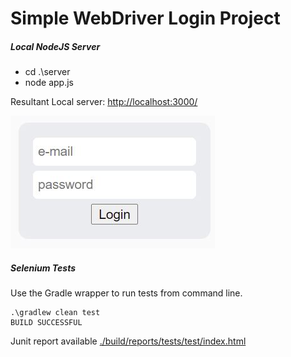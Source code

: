 # Simple WebDriver Login Project

##### Local NodeJS Server
* cd .\server
* node app.js

Resultant Local server:
[http://localhost:3000/](http://localhost:3000/ "Local NodeJS server")

![Website Image](./server/images/HtmlImage.JPG)


##### Selenium Tests
Use the Gradle wrapper to run tests from command line.

```
.\gradlew clean test
BUILD SUCCESSFUL
```

Junit report available 
[./build/reports/tests/test/index.html](./build/reports/tests/test/index.html)

















